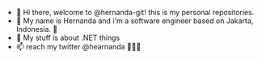 - 👋 Hi there, welcome to @hernanda-git! this is my personal repositories.
- 👀 My name is Hernanda and i'm a software engineer based on Jakarta, Indonesia. 👀
- 🌱 My stuff is about .NET things
- 📫 reach my twitter @hearnanda 🤙🤙🤙

<!---
hernanda-git/hernanda-git is a ✨ special ✨ repository because its `README.md` (this file) appears on your GitHub profile.
You can click the Preview link to take a look at your changes.
--->
